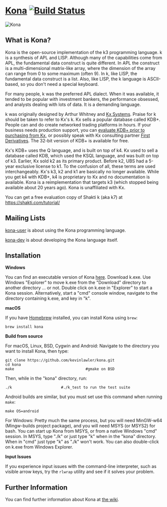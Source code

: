 # [Kona](http://kona.github.io/) [![Build Status](https://travis-ci.org/kevinlawler/kona.svg?branch=master)](https://travis-ci.org/kevinlawler/kona)

![Kona](https://raw.githubusercontent.com/kevinlawler/kona/master/Kona.png)

What is Kona?
-------------

Kona is the open-source implementation of the k3 programming language. k is a synthesis of APL and LISP. Although many of the capabilities come from APL, the fundamental data construct is quite different. In APL the construct is a multi-dimensional matrix-like array, where the dimension of the array can range from 0 to some maximum (often 9). In k, like LISP, the fundamental data construct is a list.  Also, like LISP, the k language is ASCII-based, so you don't need a special keyboard.

For many people, k was the preferred APL dialect. When it was available, it tended to be popular with investment bankers, the performance obsessed, and analysts dealing with lots of data. It is a demanding language.

k was originally designed by Arthur Whitney and [Kx Systems](http://kx.com/). Praise for k should be taken to refer to Kx's k. Kx sells a popular database called KDB+. People can and do create networked trading platforms in hours. If your business needs production support, you can [evaluate KDB+ prior to purchasing from Kx](http://kx.com/software-download.php), or possibly speak with Kx consulting partner [First Derivatives](http://www.firstderivatives.com/).  The 32-bit version of KDB+ is available for free.

Kx's KDB+ uses the Q language, and is built on top of k4. Kx used to sell a database called KDB, which used the KSQL language, and was built on top of k3. Earlier, Kx sold k2 as its primary product. Before k2, UBS had a 5-year exclusive license to k1. To the confusion of all, these terms are used interchangeably. Kx's k3, k2 and k1 are basically no longer available. While you get k4 with KDB+, k4 is proprietary to Kx and no documentation is available. Kona is a reimplementation that targets k3 (which stopped being available about 20 years ago). Kona is unaffiliated with Kx.

You can get a free evaluation copy of Shakti k (aka k7) at https://shakti.com/tutorial/

Mailing Lists
-------------
[kona-user](https://groups.google.com/forum/#!forum/kona-user) is about using the Kona programming language.

[kona-dev](https://groups.google.com/forum/#!forum/kona-dev) is about developing the Kona language itself.

Installation
------------

**Windows**

You can find an executable version of Kona [here](https://github.com/kevinlawler/kona/releases).
Download k.exe.  Use Windows "Explorer" to move k.exe from the "Download" directory to another directory ... or not.  Double click on k.exe in "Explorer" to start a Kona session.  Alternatively, start a "cmd" console window, navigate to the directory containing k.exe, and key in "k".

**macOS**

If you have [Homebrew](https://brew.sh) installed, you can install Kona using `brew`:

    brew install kona

**Build from source**

For macOS, Linux, BSD, Cygwin and Android:
Navigate to the directory you want to install Kona, then type:

    git clone https://github.com/kevinlawler/kona.git
    cd kona
    make                                #gmake on BSD

Then, while in the "kona" directory, run:

    ./k                      #./k_test to run the test suite

Android builds are similar, but you must set use this command when running `make`:

    make OS=android

For Windows: 
Pretty much the same process, but you will need MinGW-w64 (Mingw-builds project package), and you will need MSYS (or MSYS2) for bash.  You can start up Kona from MSYS, or from a native Windows "cmd" session.  In MSYS, type "./k" or just type "k" when in the "kona" directory. When in "cmd" just type "k" as "./k" won't work.  You can also double-click on k.exe from Windows Explorer.

**Input Issues**

If you experience input issues with the command-line interpreter, such as visible arrow keys, try the `rlwrap` utility and see if it solves your problem.

Further Information
-------------------


You can find further information about Kona at [the wiki](https://github.com/kevinlawler/kona/wiki).
